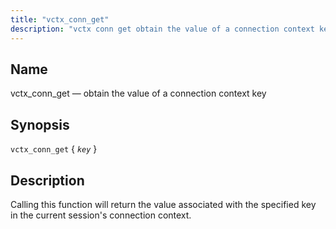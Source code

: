 ```yaml
---
title: "vctx_conn_get"
description: "vctx conn get obtain the value of a connection context key vctx conn get key Calling this function will return the value associated with the specified key in the current session's connection context..."
---
```


<a name="sieve.ref.vctx_conn_get"></a> 
## Name

vctx_conn_get — obtain the value of a connection context key

## Synopsis

`vctx_conn_get` { *`key`* }

<a name="idp31357296"></a> 
## Description

Calling this function will return the value associated with the specified key in the current session's connection context.